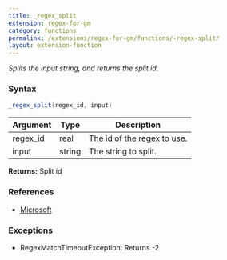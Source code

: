 ```yaml
---
title: _regex_split
extension: regex-for-gm
category: functions
permalink: /extensions/regex-for-gm/functions/-regex-split/
layout: extension-function
---
```


_Splits the input string, and returns the split id._

### Syntax ###
```cs
_regex_split(regex_id, input)
```

| Argument | Type | Description |
| --- | --- | --- |
| regex_id | real | The id of the regex to use. |
| input | string | The string to split. |

**Returns:** Split id

### References ###

* [Microsoft](https://docs.microsoft.com/en-us/dotnet/api/system.text.regularexpressions.regex.split?view=netframework-4.7#System_Text_RegularExpressions_Regex_Split_System_String_)

### Exceptions ###

* RegexMatchTimeoutException: Returns -2

